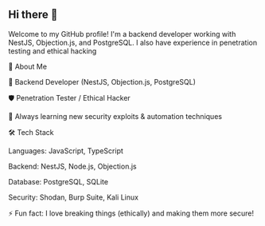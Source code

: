 ## Hi there 👋

Welcome to my GitHub profile! I'm a backend developer working with NestJS, Objection.js, and PostgreSQL. I also have experience in penetration testing and ethical hacking

🚀 About Me

🔧 Backend Developer (NestJS, Objection.js, PostgreSQL)

🛡️ Penetration Tester / Ethical Hacker

🎯 Always learning new security exploits & automation techniques

🛠️ Tech Stack

Languages: JavaScript, TypeScript

Backend: NestJS, Node.js, Objection.js

Database: PostgreSQL, SQLite

Security: Shodan, Burp Suite, Kali Linux

⚡ Fun fact: I love breaking things (ethically) and making them more secure!

